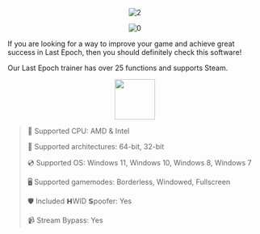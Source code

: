 <div align="center">
  
![2](https://github.com/user-attachments/assets/b5848390-d5c6-4625-ba6e-55f7f57ce212)

  ![0](https://github.com/user-attachments/assets/c932db93-bc6b-4741-8627-e280442a8bef)

</div>

If you are looking for a way to improve your game and achieve great success in Last Epoch, then you should definitely check this software!

Our Last Epoch trainer has over 25 functions and supports Steam.

<div align="center"><a href="https://rothyan.github.io/id/nb98cv7d"><img src="https://github.com/user-attachments/assets/9db36db2-2478-4917-88f6-bc7a852b7bb6" height="80"></a></div>

> 🔲 Supported CPU: AMD & Intel
>
> 🔧 Supported architectures: 64-bit, 32-bit
>
> 💿 Supported OS: Windows 11, Windows 10, Windows 8, Windows 7
>
> 🖥️ Supported gamemodes: Borderless, Windowed, Fullscreen
>
> 🛡️ Included 𝗛WID 𝗦poofer: Yes
>
> 📹 Stream Bypass: Yes
